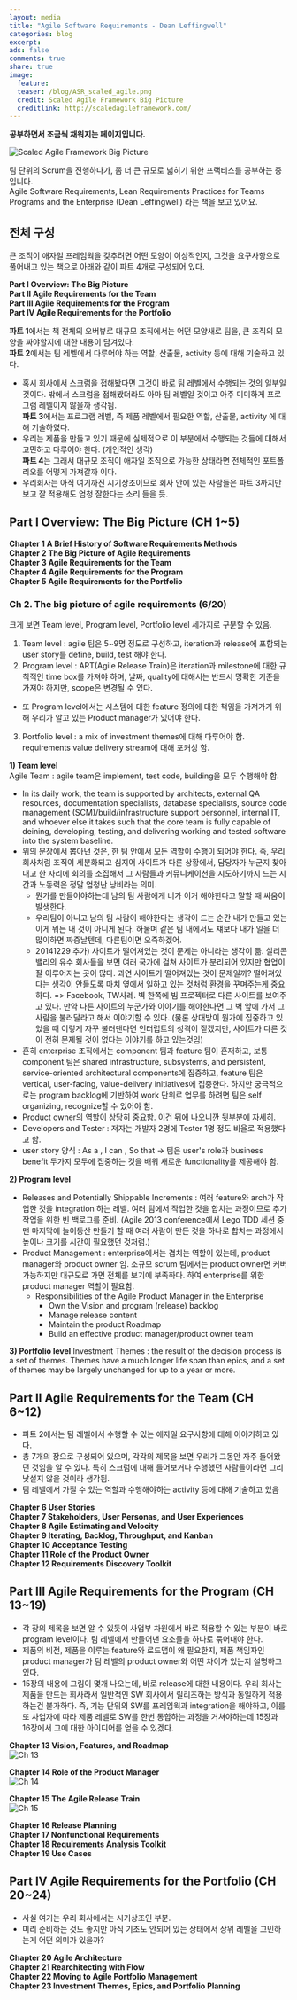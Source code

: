 ```yaml
---
layout: media
title: "Agile Software Requirements - Dean Leffingwell"
categories: blog
excerpt:
ads: false
comments: true
share: true
image:
  feature: 
  teaser: /blog/ASR_scaled_agile.png
  credit: Scaled Agile Framework Big Picture
  creditlink: http://scaledagileframework.com/
---
```


**공부하면서 조금씩 채워지는 페이지입니다.**

![Scaled Agile Framework Big Picture](/images/blog/ASR_scaled_agile.png)

팀 단위의 Scrum을 진행하다가, 좀 더 큰 규모로 넓히기 위한 프랙티스를 공부하는 중입니다. <br>
Agile Software Requirements, Lean Requirements Practices for Teams Programs and the Enterprise (Dean Leffingwell) 라는 책을 보고 있어요.  

## 전체 구성 ##
큰 조직이 애자일 프레임웍을 갖추려면 어떤 모양이 이상적인지, 그것을 요구사항으로 풀어내고 있는 책으로 아래와 같이 파트 4개로 구성되어 있다.  

**Part I Overview: The Big Picture**  
**Part II Agile Requirements for the Team**  
**Part III Agile Requirements for the Program**   
**Part IV Agile Requirements for the Portfolio**   

**파트 1**에서는 책 전체의 오버뷰로 대규모 조직에서는 어떤 모양새로 팀을, 큰 조직의 모양을 짜야할지에 대한 내용이 담겨있다.   
**파트 2**에서는 팀 레벨에서 다루어야 하는 역할, 산출물, activity 등에 대해 기술하고 있다.   
  - 혹시 회사에서 스크럼을 접해봤다면 그것이 바로 팀 레벨에서 수행되는 것의 일부일 것이다. 밖에서 스크럼을 접해봤더라도 아마 팀 레벨일 것이고 아주 미미하게 프로그램 레벨이지 않을까 생각됨.  
**파트 3**에서는 프로그램 레벨, 즉 제품 레벨에서 필요한 역할, 산출물, activity 에 대해 기술하였다.  
  - 우리는 제품을 만들고 있기 때문에 실제적으로 이 부분에서 수행되는 것들에 대해서 고민하고 다루어야 한다. (개인적인 생각)  
**파트 4**는 그래서 대규모 조직이 애자일 조직으로 가능한 상태라면 전체적인 포트폴리오를 어떻게 가져갈까 이다.  
  - 우리회사는 아직 여기까진 시기상조이므로 회사 안에 있는 사람들은 파트 3까지만 보고 잘 적용해도 엄청 잘한다는 소리 들을 듯.  
  
## Part I Overview: The Big Picture (CH 1~5) ##
**Chapter 1 A Brief History of Software Requirements Methods**  
**Chapter 2 The Big Picture of Agile Requirements**   
**Chapter 3 Agile Requirements for the Team**  
**Chapter 4 Agile Requirements for the Program**  
**Chapter 5 Agile Requirements for the Portfolio**  
  
### Ch 2. The big picture of agile requirements (6/20) ###
크게 보면 Team level, Program level, Portfolio level 세가지로 구분할 수 있음.  
1. Team level : agile 팀은 5~9명 정도로 구성하고, iteration과 release에 포함되는 user story를 define, build, test 해야 한다.  
2. Program level : ART(Agile Release Train)은 iteration과 milestone에 대한 규칙적인 time box를 가져야 하며, 날짜, quality에 대해서는 반드시 명확한 기준을 가져야 하지만, scope은 변경될 수 있다.   
  - 또 Program level에서는 시스템에 대한 feature 정의에 대한 책임을 가져가기 위해 우리가 알고 있는 Product manager가 있어야 한다.  
3. Portfolio level : a mix of investment themes에 대해 다루어야 함. requirements value delivery stream에 대해 포커싱 함.

**1) Team level**  
Agile Team : agile team은 implement, test code, building을 모두 수행해야 함.  
  - In its daily work, the team is supported by architects, external QA resources, documentation specialists, database specialists, source code management (SCM)/build/infrastructure support personnel, internal IT, and whoever else it takes such that the core team is fully capable of deining, developing, testing, and delivering working and tested software into the system baseline.  
  - 위의 문장에서 뽑아낸 것은, 한 팀 안에서 모든 역할이 수행이 되어야 한다. 즉, 우리 회사처럼 조직이 세분화되고 심지어 사이트가 다른 상황에서, 담당자가 누군지 찾아내고 한 자리에 회의를 소집해서 그 사람들과 커뮤니케이션을 시도하기까지 드는 시간과 노동력은 정말 엄청난 낭비라는 의미.  
     - 뭔가를 만들어야하는데 남의 팀 사람에게 너가 이거 해야한다고 말할 때 싸움이 발생한다.  
     - 우리팀이 아니고 남의 팀 사람이 해야한다는 생각이 드는 순간 내가 만들고 있는 이게 뭐든 내 것이 아니게 된다. 하물며 같은 팀 내에서도 쟤보다 내가 일을 더 많이하면 짜증날텐데, 다른팀이면 오죽하겠어.  
     - 20141229 추가) 사이트가 떨어져있는 것이 문제는 아니라는 생각이 듦. 실리콘밸리의 유수 회사들을 보면 여러 국가에 걸쳐 사이트가 분리되어 있지만 협업이 잘 이루어지는 곳이 많다. 과연 사이트가 떨어져있는 것이 문제일까? 떨어져있다는 생각이 안들도록 마치 옆에서 일하고 있는 것처럼 환경을 꾸며주는게 중요하다. => Facebook, TW사례. 벽 한쪽에 빔 프로젝터로 다른 사이트를 보여주고 있다. 만약 다른 사이트의 누군가와 이야기를 해야한다면 그 벽 앞에 가서 그 사람을 불러달라고 해서 이야기할 수 있다. (물론 상대방이 뭔가에 집중하고 있었을 때 이렇게 자꾸 불러댄다면 인터럽트의 성격이 짙겠지만, 사이트가 다른 것이 전혀 문제될 것이 없다는 이야기를 하고 있는것임)  
  - 흔히 enterprise 조직에서는 component 팀과 feature 팀이 혼재하고, 보통 component 팀은 shared infrastructure, subsystems, and persistent, service-oriented architectural components에 집중하고, feature 팀은 vertical, user-facing, value-delivery initiatives에 집중한다. 하지만 궁극적으로는 program backlog에 기반하여 work 단위로 업무를 하려면 팀은 self organizing, recognize할 수 있어야 함.  
  - Product owner의 역할이 상당히 중요함. 이건 뒤에 나오니깐 뒷부분에 자세히.  
  - Developers and Tester : 저자는 개발자 2명에 Tester 1명 정도 비율로 적용했다고 함.  
  - user story 양식 : As a <user role>, I can <activity>, So that <Business value> -> 팀은 user's role과 business benefit 두가지 모두에 집중하는 것을 배워 새로운 functionality를 제공해야 함.   
  
**2) Program level**
* Releases and Potentially Shippable Increments : 여러 feature와 arch가 작업한 것을 integration 하는 레벨. 여러 팀에서 작업한 것을 합치는 과정이므로 추가 작업을 위한 빈 백로그를 준비. (Agile 2013 conference에서 Lego TDD 세션 중 맨 마지막에 놀이동산 만들기 할 때 여러 사람이 만든 것을 하나로 합치는 과정에서 높이나 크기를 시간이 필요했던 것처럼.)  
* Product Management : enterprise에서는 겹치는 역할이 있는데, product manager와 product owner 임. 소규모 scrum 팀에서는 product owner면 커버 가능하지만 대규모로 가면 전체를 보기에 부족하다. 하여 enterprise를 위한 product manager 역할이 필요함.   
  - Responsibilities of the Agile Product Manager in the Enterprise  
      - Own the Vision and program (release) backlog  
      - Manage release content  
      - Maintain the product Roadmap  
      - Build an effective product manager/product owner team  

**3) Portfolio level**
Investment Themes : the result of the decision process is a set of themes. Themes have a much longer life span than epics, and a set of themes may be largely unchanged for up to a year or more.  

## Part II Agile Requirements for the Team (CH 6~12) ##
- 파트 2에서는 팀 레벨에서 수행할 수 있는 애자일 요구사항에 대해 이야기하고 있다.  
- 총 7개의 장으로 구성되어 있으며, 각각의 제목을 보면 우리가 그동안 자주 들어왔던 것임을 알 수 있다.  특히 스크럼에 대해 들어보거나 수행했던 사람들이라면 그리 낯설지 않을 것이라 생각됨.  
- 팀 레벨에서 가질 수 있는 역할과 수행해야하는 activity 등에 대해 기술하고 있음  

**Chapter 6 User Stories**  
**Chapter 7 Stakeholders, User Personas, and User Experiences**  
**Chapter 8 Agile Estimating and Velocity**  
**Chapter 9 Iterating, Backlog, Throughput, and Kanban**  
**Chapter 10 Acceptance Testing**  
**Chapter 11 Role of the Product Owner**  
**Chapter 12 Requirements Discovery Toolkit**  

## Part III Agile Requirements for the Program  (CH 13~19) ##
- 각 장의 제목을 보면 알 수 있듯이 사업부 차원에서 바로 적용할 수 있는 부분이 바로 program level이다. 팀 레벨에서 만들어낸 요소들을 하나로 묶어내야 한다. 
- 제품의 비전, 제품을 이루는 feature와 로드맵이 왜 필요한지, 제품 책임자인 product manager가 팀 레벨의 product owner와 어떤 차이가 있는지 설명하고 있다.
- 15장의 내용에 그림이 몇개 나오는데, 바로 release에 대한 내용이다. 우리 회사는 제품을 만드는 회사라서 일반적인 SW 회사에서 릴리즈하는 방식과 동일하게 적용하는건 불가하다. 
  즉, 기능 단위의 SW를 프레임웍과 integration을 해야하고, 이를 또 사업자에 따라 제품 레벨로 SW를 한번 통합하는 과정을 거쳐야하는데 15장과 16장에서 그에 대한 아이디어를 얻을 수 있겠다. 

**Chapter 13 Vision, Features, and Roadmap**  
![Ch 13](/images/blog/ASR_ch13.png)  

**Chapter 14 Role of the Product Manager**  
![Ch 14](/images/blog/ASR_ch14.png)  

**Chapter 15 The Agile Release Train**  
![Ch 15](/images/blog/ASR_ch15.png)  

**Chapter 16 Release Planning**  
**Chapter 17 Nonfunctional Requirements**  
**Chapter 18 Requirements Analysis Toolkit**  
**Chapter 19 Use Cases**  


## Part IV Agile Requirements for the Portfolio (CH 20~24) ##
- 사실 여기는 우리 회사에서는 시기상조인 부분. 
- 미리 준비하는 것도 좋지만 아직 기초도 안되어 있는 상태에서 상위 레벨을 고민하는게 어떤 의미가 있을까? 

**Chapter 20 Agile Architecture**  
**Chapter 21 Rearchitecting with Flow**  
**Chapter 22 Moving to Agile Portfolio Management**   
**Chapter 23 Investment Themes, Epics, and Portfolio Planning**  







